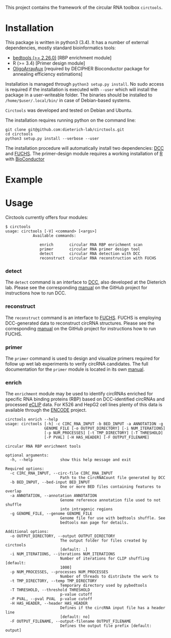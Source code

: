 This project contains the framework of the circular RNA toolbox ``circtools``.

# Installation

This package is written in python3 (3.4). It has a number of external dependencies, mostly standard bioinformatics tools:

* [bedtools (>= 2.26.0)](http://bedtools.readthedocs.io/en/latest/content/installation.html) [RBP enrichment module]
* R (>= 3.4) [Primer design module]
* [OligoArrayAux](http://unafold.rna.albany.edu/?q=DINAMelt/OligoArrayAux) 
  [required by DECIPHER Bioconductor package for annealing efficiency estimations]

Installation is managed through `python3 setup.py install`. No sudo access is required if the installation is executed with ``--user`` which will install the package in a user-writeable folder. The binaries should be installed to ``/home/$user/.local/bin/`` in case of Debian-based systems.

``Circtools`` was developed and tested on Debian and Ubuntu. 

The installation requires running python on the command line:

```
git clone git@github.com:dieterich-lab/circtools.git
cd circtools
python3 setup.py install --verbose --user
```

The installation procedure will automatically install two dependencies: [DCC](https://github.com/dieterich-lab/DCC) and [FUCHS](https://github.com/dieterich-lab/FUCHS). The primer-design module requires a working installation of [R](https://cran.r-project.org/) with [BioConductor](https://www.bioconductor.org/install/) 



# Example


# Usage

Circtools currently offers four modules:

 
```
$ circtools
usage: circtools [-V] <command> [<args>]
            Available commands:

               enrich       circular RNA RBP enrichment scan
               primer       circular RNA primer design tool
               detect       circular RNA detection with DCC
               reconstruct  circular RNA reconstruction with FUCHS
```

### detect

The ``detect`` command is an interface to [DCC](https://github.com/dieterich-lab/DCC), also developed at the Dieterich lab. Please see the corresponding [manual](https://github.com/dieterich-lab/DCC) on the GitHub project for instructions how to run DCC.
 
### reconstruct

The ``reconstruct`` command is an interface to [FUCHS](https://github.com/dieterich-lab/FUCHS). FUCHS is employing DCC-generated data to reconstruct circRNA structures. Please see the corresponding [manual](https://github.com/dieterich-lab/FUCHS) on the GitHub project for instructions how to run FUCHS.

### primer

The ``primer`` command is used to design and visualize primers required for follow up wet lab experiments to verify circRNA candidates. The full documentation for the ``primer`` module is located in its own [manual](R/circtools/vignettes/plot-transcripts.md). 

### enrich

The ``enrichment`` module may be used to identify circRNAs enriched for specific RNA binding proteins (RBP) based on DCC-identified circRNAs and processed [eCLIP](http://www.nature.com/nmeth/journal/v13/n6/full/nmeth.3810.html) data. For K526 and HepG2 cell lines plenty of this data is available through the [ENCODE](https://www.encodeproject.org/search/?type=Experiment&assay_title=eCLIP)
 project. 

```
circtools enrich --help
usage: circtools [-h] -c CIRC_RNA_INPUT -b BED_INPUT -a ANNOTATION -g
                 GENOME_FILE [-o OUTPUT_DIRECTORY] [-i NUM_ITERATIONS]
                 [-p NUM_PROCESSES] [-t TMP_DIRECTORY] [-T THRESHOLD]
                 [-P PVAL] [-H HAS_HEADER] [-F OUTPUT_FILENAME]

circular RNA RBP enrichment tools

optional arguments:
  -h, --help            show this help message and exit

Required options:
  -c CIRC_RNA_INPUT, --circ-file CIRC_RNA_INPUT
                        Path to the CircRNACount file generated by DCC
  -b BED_INPUT, --bed-input BED_INPUT
                        One or more BED files containing features to overlap
  -a ANNOTATION, --annotation ANNOTATION
                        Genome reference annotation file used to not shuffle
                        into intragenic regions
  -g GENOME_FILE, --genome GENOME_FILE
                        Genome file for use with bedtools shuffle. See
                        bedtools man page for details.

Additional options:
  -o OUTPUT_DIRECTORY, --output OUTPUT_DIRECTORY
                        The output folder for files created by circtools
                        [default: .]
  -i NUM_ITERATIONS, --iterations NUM_ITERATIONS
                        Number of iterations for CLIP shuffling [default:
                        1000]
  -p NUM_PROCESSES, --processes NUM_PROCESSES
                        Number of threads to distribute the work to
  -t TMP_DIRECTORY, --temp TMP_DIRECTORY
                        Temporary directory used by pybedtools
  -T THRESHOLD, --threshold THRESHOLD
                        p-value cutoff
  -P PVAL, --pval PVAL  p-value cutoff
  -H HAS_HEADER, --header HAS_HEADER
                        Defines if the circRNA input file has a header line
                        [default: no]
  -F OUTPUT_FILENAME, --output-filename OUTPUT_FILENAME
                        Defines the output file prefix [default: output]

```


